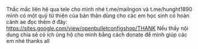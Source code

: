 Thắc mắc liên hệ qua tele cho mình nhé
t.me/mailngon và t.me/hunght1890
mình có một quỹ từ thiện của bản thân dùng cho các em học sinh có hoàn cảnh
ae đọc thêm ở đây: https://sites.google.com/view/openbulletconfigshop/THANK
Nếu thấy nội dung chia sẻ có ích ủng hộ cho mình bằng cách donate để mình giúp các em nhé
thanks all